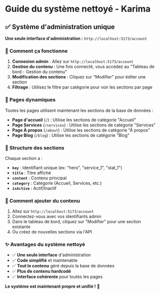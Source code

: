 # Guide du système nettoyé - Karima

## ✅ Système d'administration unique

**Une seule interface d'administration :** `http://localhost:5173/account`

### 🎯 Comment ça fonctionne

1. **Connexion admin** : Allez sur `http://localhost:5173/account`
2. **Gestion du contenu** : Une fois connecté, vous accédez au "Tableau de bord - Gestion du contenu"
3. **Modification des sections** : Cliquez sur "Modifier" pour éditer une section
4. **Filtrage** : Utilisez le filtre par catégorie pour voir les sections par page

### 📄 Pages dynamiques

Toutes les pages utilisent maintenant les sections de la base de données :

- **Page d'accueil** (`/`) : Utilise les sections de catégorie "Accueil"
- **Page Services** (`/services`) : Utilise les sections de catégorie "Services"  
- **Page À propos** (`/about`) : Utilise les sections de catégorie "À propos"
- **Page Blog** (`/blog`) : Utilise les sections de catégorie "Blog"

### 🔧 Structure des sections

Chaque section a :
- **`key`** : Identifiant unique (ex: "hero", "service_1", "stat_1")
- **`title`** : Titre affiché
- **`content`** : Contenu principal
- **`category`** : Catégorie (Accueil, Services, etc.)
- **`isActive`** : Actif/Inactif

### 🚀 Comment ajouter du contenu

1. Allez sur `http://localhost:5173/account`
2. Connectez-vous avec vos identifiants admin
3. Dans le tableau de bord, cliquez sur "Modifier" pour une section existante
4. Ou créez de nouvelles sections via l'API

### ✨ Avantages du système nettoyé

- ✅ **Une seule interface** d'administration
- ✅ **Code simplifié** et maintenable
- ✅ **Tout le contenu** géré depuis la base de données
- ✅ **Plus de contenu hardcodé**
- ✅ **Interface cohérente** pour toutes les pages

**Le système est maintenant propre et unifié !** 🎉
